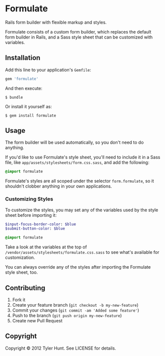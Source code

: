 # Formulate

Rails form builder with flexible markup and styles.

Formulate consists of a custom form builder, which replaces the default form
builder in Rails, and a Sass style sheet that can be customized with variables.


## Installation

Add this line to your application's `Gemfile`:

``` ruby
gem 'formulate'
```

And then execute:

    $ bundle

Or install it yourself as:

    $ gem install formulate


## Usage

The form builder will be used automatically, so you don't need to do anything.

If you'd like to use Formulate's style sheet, you'll need to include it in
a Sass file, like `app/assets/stylesheets/form.css.sass`, and add the following:

``` sass
@import formulate
```

Formulate's styles are all scoped under the selector
`form.formulate`, so it shouldn't clobber anything in your own applications.


### Customizing Styles

To customize the styles, you may set any of the variables used by the style
sheet before importing it:

``` sass
$input-focus-border-color: $blue
$submit-button-color: $blue

@import formulate
```

Take a look at the variables at the top of
`/vendor/assets/stylesheets/formulate.css.sass` to see what's available for
customization.

You can always override any of the styles after importing the Formulate style
sheet, too.


## Contributing

1. Fork it
2. Create your feature branch (`git checkout -b my-new-feature`)
3. Commit your changes (`git commit -am 'Added some feature'`)
4. Push to the branch (`git push origin my-new-feature`)
5. Create new Pull Request


## Copyright

Copyright © 2012 Tyler Hunt. See LICENSE for details.
